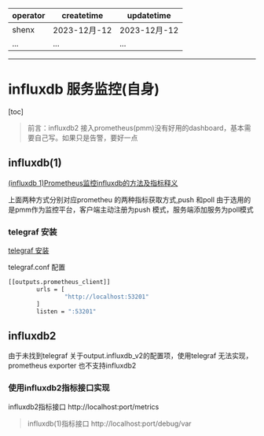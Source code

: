 | operator | createtime | updatetime |
| ---- | ---- | ---- |
| shenx | 2023-12月-12 | 2023-12月-12  |
| ... | ... | ... |
---
# influxdb 服务监控(自身)

[toc]

> 前言：influxdb2 接入prometheus(pmm)没有好用的dashboard，基本需要自己写。如果只是告警，要好一点

## influxdb(1)
[(influxdb 1)Prometheus监控influxdb的方法及指标释义](https://blog.csdn.net/sinat_32582203/article/details/123050278)

上面两种方式分别对应prometheu 的两种指标获取方式,push 和poll
由于选用的是pmm作为监控平台，客户端主动注册为push 模式，服务端添加服务为poll模式

### telegraf 安装
[telegraf 安装](https://docs.influxdata.com/telegraf/v1/install/)

telegraf.conf 配置
```bash
[[outputs.prometheus_client]]
        urls = [
                "http://localhost:53201"
        ]
        listen = ":53201"
```

## influxdb2

由于未找到telegraf 关于output.influxdb_v2的配置项，使用telegraf 无法实现，prometheus exporter 也不支持influxdb2

### 使用influxdb2指标接口实现

influxdb2指标接口
http://localhost:port/metrics
>influxdb(1)指标接口
>http://localhost:port/debug/var